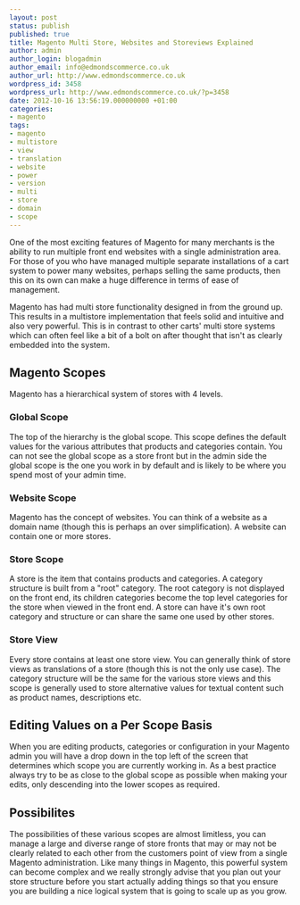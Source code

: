 ```yaml
---
layout: post
status: publish
published: true
title: Magento Multi Store, Websites and Storeviews Explained
author: admin
author_login: blogadmin
author_email: info@edmondscommerce.co.uk
author_url: http://www.edmondscommerce.co.uk
wordpress_id: 3458
wordpress_url: http://www.edmondscommerce.co.uk/?p=3458
date: 2012-10-16 13:56:19.000000000 +01:00
categories:
- magento
tags:
- magento
- multistore
- view
- translation
- website
- power
- version
- multi
- store
- domain
- scope
---
```

One of the most exciting features of Magento for many merchants is the ability to run multiple front end websites with a single administration area. For those of you who have managed multiple separate installations of a cart system to power many websites, perhaps selling the same products, then this on its own can make a huge difference in terms of ease of management.

Magento has had multi store functionality designed in from the ground up. This results in a multistore implementation that feels solid and intuitive and also very powerful. This is in contrast to other carts' multi store systems which can often feel like a bit of a bolt on after thought that isn't as clearly embedded into the system.

<h2>Magento Scopes</h2>
Magento has a hierarchical system of stores with 4 levels. 

<h3>Global Scope</h3>
The top of the hierarchy is the global scope. This scope defines the default values for the various attributes that products and categories contain. You can not see the global scope as a store front but in the admin side the global scope is the one you work in by default and is likely to be where you spend most of your admin time.

<h3>Website Scope</h3>
Magento has the concept of websites. You can think of a website as a domain name (though this is perhaps an over simplification). A website can contain one or more stores.

<h3>Store Scope</h3>
A store is the item that contains products and categories. A category structure is built from a "root" category. The root category is not displayed on the front end, its children categories become the top level categories for the store when viewed in the front end. A store can have it's own root category and structure or can share the same one used by other stores.

<h3>Store View</h3>
Every store contains at least one store view. You can generally think of store views as translations of a store (though this is not the only use case). The category structure will be the same for the various store views and this scope is generally used to store alternative values for textual content such as product names, descriptions etc.

<h2>Editing Values on a Per Scope Basis</h2>
When you are editing products, categories or configuration in your Magento admin you will have a drop down in the top left of the screen that determines which scope you are currently working in. As a best practice always try to be as close to the global scope as possible when making your edits, only descending into the lower scopes as required.

<h2>Possibilites</h2>
The possibilities of these various scopes are almost limitless, you can manage a large and diverse range of store fronts that may or may not be clearly related to each other from the customers point of view from a single Magento administration. Like many things in Magento, this powerful system can become complex and we really strongly advise that you plan out your store structure before you start actually adding things so that you ensure you are building a nice logical system that is going to scale up as you grow.


